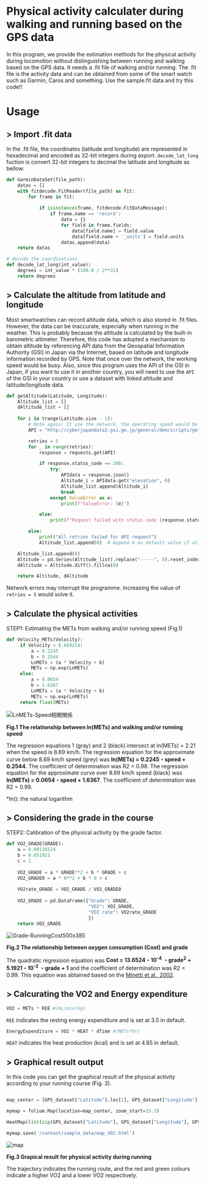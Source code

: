 
# **Physical activity calculater during walking and running based on the GPS data**

In this program, we provide the estimation methods for the physical activity during locomotion without distinguishing between running and walking based on the GPS data.
It needs a .fit file of walking and/or running. The .fit file is the activity data and can be obtained from some of the smart watch such as Garmin, Caros and something.
Use the sample.fit data and try this code!!

# Usage
## > **Import .fit data**

In the .fit file, the coordinates (latitude and longitude) are represented in hexadecimal and encoded as 32-bit integers during export.
`decode_lat_long` fuction is convert 32-bit integers to decimal the latitude and longitude as bellow:

```python
def GarminDataSet(file_path):
    datas = []
    with fitdecode.FitReader(file_path) as fit:
        for frame in fit:
    
            if isinstance(frame, fitdecode.FitDataMessage):
                if frame.name == 'record':
                    data = {}
                    for field in frame.fields:
                        data[field.name] = field.value
                        data[field.name + '_units'] = field.units
                    datas.append(data)
    return datas

# decode the coordinations
def decode_lat_long(int_value):
    degrees = int_value * (180.0 / 2**31)
    return degrees
```

## > **Calculate the altitude from latitude and longitude**

Most smartwatches can record altitude data, which is also stored in .fit files. However, the data can be inaccurate, especially when running in the weather. 
This is probably because the altitude is calculated by the built-in barometric altimeter. Therefore, this code has adopted a mechanism to obtain altitude by referencing API data from the Geospatial Information Authority (GSI) in Japan via the Internet, based on latitude and longitude information recorded by GPS. Note that once over the network, the working speed would be busy. Also, since this program uses the API of the GSI in Japan, if you want to use it in another country, you will need to use the `API` of the GSI in your country or use a dataset with linked altitude and latitude/longitude data.

```python
def getAltitude(Latitude, Longitude):
    Altitude_list = []
    dAltitude_list = []
    
    for i in trange(Latitude.size - 1):
        # Note again: It use the network, the operating speed would be busy. 
        API = "http://cyberjapandata2.gsi.go.jp/general/dem/scripts/getelevation.php/?lon=%s&lat=%s&outtype=%s" % (Longitude[i], Latitude[i], "JSON")

        retries = 5
        for _ in range(retries):
            response = requests.get(API)

            if response.status_code == 200:
                try:
                    APIdata = response.json()
                    Altitude_i = APIdata.get("elevation", 0)
                    Altitude_list.append(Altitude_i)
                    break
                except ValueError as e:
                    print(f"ValueError: {e}")

            else:
                print(f"Request failed with status code {response.status_code}")

        else:
            print("All retries failed for API request")
            Altitude_list.append(0)  # Append 0 as default value if all retries fail

    Altitude_list.append(0)
    Altitude = pd.Series(Altitude_list).replace("-----", 0).reset_index(drop=True)
    dAltitude = Altitude.diff().fillna(0)

    return Altitude, dAltitude
```

Network errors may interrupt the programme.
Increasing the value of `retries = 5` would solve it.

## > **Calculate the physical activities**

STEP1: Estimating the METs from walking and/or running speed (Fig.1)

```python
def Velocity_METs(Velocity):
     if Velocity < 8.689214: 
         a = 0.2245
         b = 0.2544
         LnMETs = (a * Velocity + b)
         METs = np.exp(LnMETs)
     else: 
         a = 0.0654
         b = 1.6367
         LnMETs = (a * Velocity + b)
         METs = np.exp(LnMETs)
     return float(METs)
```

![LnMETs-Speed相関関係](https://github.com/KH-SPORTSBIOMECH/HYPAC-Physical-Activity-Calculator/assets/92411916/6dd928b4-858c-4e4d-aa68-f77afbdd843f)

**Fig.1 The relationship between ln(METs) and walking and/or running speed**

The regression equations 1 (gray) and 2 (black) intersect at ln(METs) = 2.21 when the speed is 8.69 km/h. The regression equation for the approximate curve below 8.69 km/h speed (grey) was **ln(METs) = 0.2245・speed + 0.2544**. The coefficient of determination was R2 = 0.98. The regression equation for the approximate curve over 8.69 km/h speed (black) was **ln(METs) = 0.0654・speed + 1.6367**. The coefficient of determination was R2 = 0.99.

*ln(): the natural logarithm

## > **Considering the grade in the course**

STEP2: Calibration of the physical activity by the grade factor.

```python
def VO2_GRADE(GRADE):
    a = 0.00136524
    b = 0.051921
    c = 1
            
    VO2_GRADE = a * GRADE**2 + b * GRADE + c
    VO2_GRADE0 = a * 0**2 + b * 0 + c
            
    VO2rate_GRADE = VO2_GRADE / VO2_GRADE0
            
    VO2_GRADE = pd.DataFrame({"Grade": GRADE,
                              "VO2": VO2_GRADE,
                              "VO2 rate": VO2rate_GRADE
                              })
    return VO2_GRADE
```

![Grade-RunningCost500x385](https://github.com/user-attachments/assets/40ff9fad-e1aa-4f0a-98b0-8a411005310f)


**Fig.2 The relationship between oxygen consumption (Cost) and grade**

The quadratic regression equation was **Cost = 13.6524・10<sup>-4</sup> ・grade<sup>2</sup> + 5.1921・10<sup>-2</sup> ・grade + 1** and the coefficient of determination was R2 = 0.99. This equation was abtained based on the [Minetti et al., 2002](https://journals.physiology.org/doi/full/10.1152/japplphysiol.01177.2001).

## > **Calcurating the VO2 and Energy expenditure**

```python
VO2 = METs * REE #(mL/min/kg)
```

`REE` indicates the resting energy expenditure and is set at 3.5 in default.

 ```python
EnergyExpenditure = VO2 * HEAT * dTime #(METs*hr)
```

`HEAT` indicates the heat production (kcal) and is set at 4.85 in default.


## > **Graphical result output**

In this code you can get the graphical result of the physical activity according to your running course (Fig. 3).

```python

map_center = [GPS_dataset["Latitude"].loc[1], GPS_dataset["Longitude"].loc[1]]

mymap = folium.Map(location=map_center, zoom_start=15.5)

HeatMap(list(zip(GPS_dataset["Latitude"], GPS_dataset["Longitude"], GPS_RESULTS["VO2(mL/min/kg)"])), radius=10, blur=10).add_to(mymap)

mymap.save('/content/sample_data/map_VO2.html')

```

![map](https://github.com/user-attachments/assets/8728c5c9-9e95-40b6-8814-93164b1239e1)

**Fig.3 Grapical result for physical activity during running**

The trajectory indicates the running route, and the red and green colours indicate a higher VO2 and a lower VO2 respectively.

